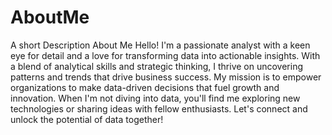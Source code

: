 # AboutMe
A short Description About Me
Hello! I'm a passionate analyst with a keen eye for detail and a love for transforming data into actionable insights. With a blend of analytical skills and strategic thinking, I thrive on uncovering patterns and trends that drive business success. My mission is to empower organizations to make data-driven decisions that fuel growth and innovation. When I'm not diving into data, you'll find me exploring new technologies or sharing ideas with fellow enthusiasts. Let's connect and unlock the potential of data together!
